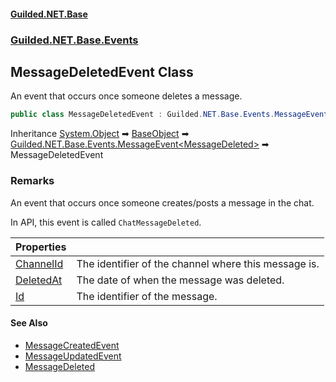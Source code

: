 
#### [Guilded.NET.Base](Guilded_NET_Base 'Guilded_NET_Base')
### [Guilded.NET.Base.Events](Guilded_NET_Base#Guilded_NET_Base_Events 'Guilded.NET.Base.Events')
## MessageDeletedEvent Class
An event that occurs once someone deletes a message.  
```csharp
public class MessageDeletedEvent : Guilded.NET.Base.Events.MessageEvent<Guilded.NET.Base.Events.MessageDeletedEvent.MessageDeleted>
```

Inheritance [System.Object](https://docs.microsoft.com/en-us/dotnet/api/System.Object 'System.Object') &#x27A1; [BaseObject](BaseObject 'Guilded.NET.Base.BaseObject') &#x27A1; [Guilded.NET.Base.Events.MessageEvent&lt;](MessageEvent_T_ 'Guilded.NET.Base.Events.MessageEvent&lt;T&gt;')[MessageDeleted](MessageDeletedEvent_MessageDeleted 'Guilded.NET.Base.Events.MessageDeletedEvent.MessageDeleted')[&gt;](MessageEvent_T_ 'Guilded.NET.Base.Events.MessageEvent&lt;T&gt;') &#x27A1; MessageDeletedEvent  
### Remarks
An event that occurs once someone creates/posts a message in the chat.



In API, this event is called `ChatMessageDeleted`.

| Properties | |
| :--- | :--- |
| [ChannelId](MessageDeletedEvent_ChannelId 'Guilded.NET.Base.Events.MessageDeletedEvent.ChannelId') | The identifier of the channel where this message is.<br/> |
| [DeletedAt](MessageDeletedEvent_DeletedAt 'Guilded.NET.Base.Events.MessageDeletedEvent.DeletedAt') | The date of when the message was deleted.<br/> |
| [Id](MessageDeletedEvent_Id 'Guilded.NET.Base.Events.MessageDeletedEvent.Id') | The identifier of the message.<br/> |

#### See Also
- [MessageCreatedEvent](MessageCreatedEvent 'Guilded.NET.Base.Events.MessageCreatedEvent')
- [MessageUpdatedEvent](MessageUpdatedEvent 'Guilded.NET.Base.Events.MessageUpdatedEvent')
- [MessageDeleted](MessageDeletedEvent_MessageDeleted 'Guilded.NET.Base.Events.MessageDeletedEvent.MessageDeleted')
